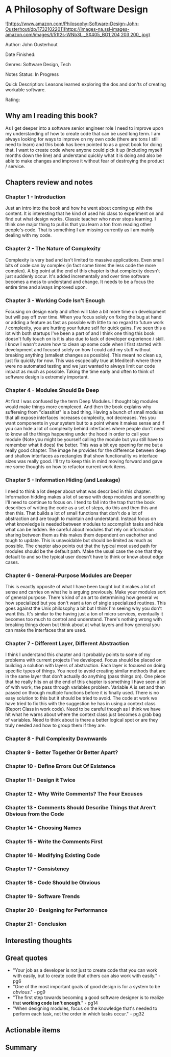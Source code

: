 # A Philosophy of Software Design
![https://www.amazon.com/Philosophy-Software-Design-John-Ousterhout/dp/1732102201](https://images-na.ssl-images-amazon.com/images/I/51t2s-WNb3L._SX405_BO1,204,203,200_.jpg)

Author: John Ousterhout

Date Finished: 

Genres: Software Design, Tech

Notes Status: In Progress

Quick Description: Leasons learned exploring the dos and don'ts of creating workable software.

Rating: 


## Why am I reading this book?
As I get deeper into a software senior engineer role I need to improve upon my understanding of how to create code that can be used long term. I am always looking for ways to improve on my own code (there are tons I still need to learn) and this book has been pointed to as a great book for doing that. I want to create code where anyone could pick it up (including myself months down the line) and understand quickly what it is doing and also be able to make changes and improve it without fear of destroying the product / service.

## Chapters review and notes
### Chapter 1 - Introduction
Just an intro into the book and how he went about coming up with the content. It is interesting that he kind of used his class to experiment on and find out what design works. Classic teacher who never stops learning. I think one major thing to pull is that you learn a ton from reading other people's code. That is something I am missing currently as I am mainly dealing with my code. 

### Chapter 2 - The Nature of Complexity
Complexity is very bad and isn't limited to massive applications. Even small bits of code can by complex (in fact some times the less code the more complex). A big point at the end of this chapter is that complexity doesn't just suddenly occur. It's added incrementally and over time software becomes a mess to understand and change. It needs to be a focus the entire time and always improved upon.

### Chapter 3 - Working Code Isn't Enough
Focusing on design early and often will take a bit more time on development but will pay off over time. When you focus solely on fixing the bug at hand or adding a feature as fast as possible with little to no regard to future work / complexity, you are hurting your future self for quick gains. I've seen this a lot with both startups I've been a part of and I think one thing this book doesn't fully touch on is it is also due to lack of developer experience / skill. I know I wasn't aware how to clean up some code when I first started with development and focused solely on how I could add my stuff without breaking anything (smallest changes as possible). This meant no clean up, just fix quickly for now. This was escpecially true at Meditech where there were no automated testing and we just wanted to always limit our code impact as much as possible. Taking the time early and often to think of software design is extremely important.

### Chapter 4 - Modules Should Be Deep
At first I was confused by the term Deep Modules. I thought big modules would make things more complexed. And then the book explains why suffereing from "classitist" is a bad thing. Having a bunch of small modules that all expose interfaces increases complexity, not decreases. Yes you want components in your system but to a point where it makes sense and if you can hide a lot of complexity behind interfaces where people don't need to know all the things happening under the hood in order to call your module (Note you might be yourself calling the module but you still have to remember what it does) the better. This was a bit eye opening for me but a really good chapter. The image he provides for the difference between deep and shallow interfaces as rectangles that show functionality vs interface sizes was really good. I'll try to keep this in mind moving forward and gave me some thoughts on how to refactor current work items.

### Chapter 5 - Information Hiding (and Leakage)
I need to think a lot deeper about what was described in this chapter. Information hidding makes a lot of sense with deep modules and something I'll need to continue to focus on. I tend to fall into the trap that the book describes of writing the code as a set of steps, do this and then this and then this. That builds a lot of small functions that don't do a lot of abstraction and are tough to maintain and understand. Instead focus on what knowledge is needed between modules to accomplish tasks and hide what can be hidden. Be careful about modules that rely on information sharing between them as this makes them dependent on eachother and tough to update. This is unavoidable but should be limited as much as possible. The chapter also points out that the typical most used path for modules should be the default path. Make the usual case the one that they default to and so the typical user doesn't have to think or know about edge cases.

### Chapter 6 - General-Purpose Modules are Deeper
This is exactly opposite of what I have been taught but it makes a lot of sense and carries on what he is arguing previously. Make your modules sort of general purpose. There's kind of an art to determining how general vs how specialized but you don't want a ton of single specialized routines. This goes against the Unix philosophy a bit but I think I'm seeing why you don't want this. It's similar to the having just a ton of micro services, eventually it becomes too much to control and understand. There's nothing wrong with breaking things down but think about at what layers and how general you can make the interfaces that are used.

### Chapter 7 - Different Layer, Different Abstraction
I think I understand this chapter and it probably points to some of my problems with current projects I've developed. Focus should be placed on building a solution with layers of abstraction. Each layer is focused on doing specific types of things. You need to avoid creating similar methods that are in the same layer that don't actually do anything (pass things on). One piece that he really hits on at the end of this chapter is something I have seen a lot of with work, the pass through variables problem. Variable A is set and then passed on through multiple functions before it is finally used. There is no easy solution to this but it should be tried to avoid. The code at work we have tried to fix this with the suggestion he has in using a context class (Report Class in work code). Need to be careful though as I think we have hit what he warns about where the context class just becomes a grab bag of variables. Need to think about is there a better logical spot or are they truly needed and how to group them if they are.

### Chapter 8 - Pull Complexity Downwards

### Chapter 9 - Better Together Or Better Apart?

### Chapter 10 - Define Errors Out Of Existence

### Chapter 11 - Design it Twice

### Chapter 12 - Why Write Comments? The Four Excuses

### Chapter 13 - Comments Should Describe Things that Aren't Obvious from the Code

### Chapter 14 - Choosing Names

### Chapter 15 - Write the Comments First

### Chapter 16 - Modifying Existing Code

### Chapter 17 - Consistency

### Chapter 18 - Code Should be Obvious

### Chapter 19 - Software Trends

### Chapter 20 - Designing for Performance

### Chapter 21 - Conclusion

## Interesting thoughts


## Great quotes
 - "Your job as a developer is not just to create code that you can work with easily, but to create code that others can also work with easily." - pg6
 - "One of the most important goals of good design is for a system to be *obvious*." - pg9
 - "The first step towards becoming a good software designer is to realize that **working code isn't enough**." - pg14
 - "When designing modules, focus on the knowledge that's needed to perform each task, not the order in which tasks occur." - pg32

## Actionable items


## Summary


